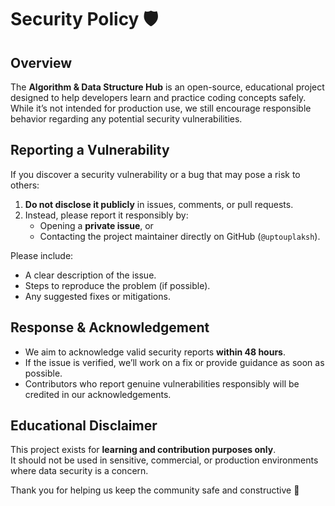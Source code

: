 # Security Policy 🛡️

## Overview

The **Algorithm & Data Structure Hub** is an open-source, educational project designed to help developers learn and practice coding concepts safely.  
While it’s not intended for production use, we still encourage responsible behavior regarding any potential security vulnerabilities.

## Reporting a Vulnerability

If you discover a security vulnerability or a bug that may pose a risk to others:

1. **Do not disclose it publicly** in issues, comments, or pull requests.
2. Instead, please report it responsibly by:
   - Opening a **private issue**, or
   - Contacting the project maintainer directly on GitHub (`@uptouplaksh`).

Please include:

- A clear description of the issue.
- Steps to reproduce the problem (if possible).
- Any suggested fixes or mitigations.

## Response & Acknowledgement

- We aim to acknowledge valid security reports **within 48 hours**.
- If the issue is verified, we’ll work on a fix or provide guidance as soon as possible.
- Contributors who report genuine vulnerabilities responsibly will be credited in our acknowledgements.

## Educational Disclaimer

This project exists for **learning and contribution purposes only**.  
It should not be used in sensitive, commercial, or production environments where data security is a concern.

Thank you for helping us keep the community safe and constructive 💙
